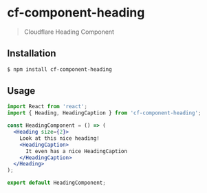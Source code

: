 # cf-component-heading

> Cloudflare Heading Component

## Installation

```sh
$ npm install cf-component-heading
```

## Usage

```jsx
import React from 'react';
import { Heading, HeadingCaption } from 'cf-component-heading';

const HeadingComponent = () => (
  <Heading size={2}>
    Look at this nice heading!
    <HeadingCaption>
      It even has a nice HeadingCaption
    </HeadingCaption>
  </Heading>
);

export default HeadingComponent;
```
